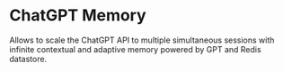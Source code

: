 # ChatGPT Memory
Allows to scale the ChatGPT API to multiple simultaneous sessions with infinite contextual and adaptive memory powered by GPT and Redis datastore.
